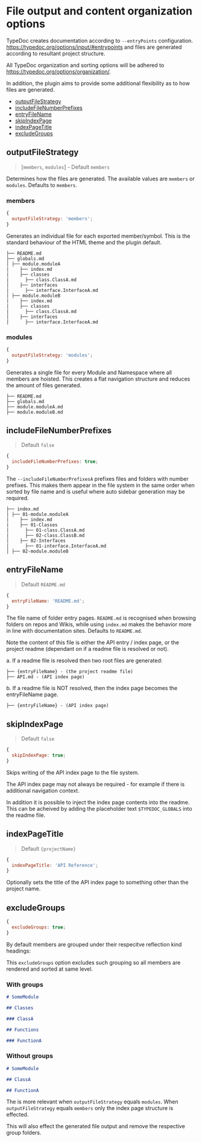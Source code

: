 # File output and content organization options

TypeDoc creates documentation according to `--entryPoints` configuration. https://typedoc.org/options/input/#entrypoints and files are generated according to resultant project structure.

All TypeDoc organization and sorting options will be adhered to https://typedoc.org/options/organization/.

In addition, the plugin aims to provide some additional flexibility as to how files are generated.

- [outputFileStrategy](#outputfilestrategy)
- [includeFileNumberPrefixes](#includefilenumberprefixes)
- [entryFileName](#entryfilename)
- [skipIndexPage](#skipindexpage)
- [indexPageTitle](#indexpagetitle)
- [excludeGroups](#excludegroups)

## outputFileStrategy

> [`members`, `modules`] - Default `members`

Determines how the files are generated. The available values are `members` or `modules`. Defaults to `members`.

### members

```js
{
  outputFileStrategy: 'members';
}
```

Generates an individual file for each exported member/symbol. This is the standard behaviour of the HTML theme and the plugin default.

```
├── README.md
├── globals.md
│ ├── module.moduleA
|    ├── index.md
|    ├── classes
|      ├── class.ClassA.md
│    ├── interfaces
|      ├── interface.InterfaceA.md
│ ├── module.moduleB
|    ├── index.md
|    ├── classes
|      ├── class.ClassA.md
│    ├── interfaces
|      ├── interface.InterfaceA.md
```

### modules

```js
{
  outputFileStrategy: 'modules';
}
```

Generates a single file for every Module and Namespace where all members are hoisted. This creates a flat navigation structure and reduces the amount of files generated.

```
├── README.md
├── globals.md
├── module.moduleA.md
├── module.moduleB.md
```

## includeFileNumberPrefixes

> Default `false`

```js
{
  includeFileNumberPrefixes: true;
}
```

The `--includeFileNumberPrefixesA` prefixes files and folders with number prefixes. This makes them appear in the file system in the same order when sorted by file name and is useful where auto sidebar generation may be required.

```
├── index.md
│ ├── 01-module.moduleA
|    ├── index.md
|    ├── 01-Classes
|      ├── 01-class.ClassA.md
|      ├── 02-class.ClassB.md
│    ├── 02-Interfaces
|      ├── 01-interface.InterfaceA.md
│ ├── 02-module.moduleB
```

## entryFileName

> Default `README.md`

```js
{
  entryFileName: 'README.md';
}
```

The file name of folder entry pages. `README.md` is recognised when browsing folders on repos and Wikis, while using `index.md` makes the behavior more in line with documentation sites. Defaults to `README.md`.

Note the content of this file is either the API entry / index page, or the project readme (dependant on if a readme file is resolved or not).

a. If a readme file is resolved then two root files are generated:

```
├── {entryFileName} - (the project readme file)
├── API.md - (API index page)
```

b. If a readme file is NOT resolved, then the index page becomes the entryFileName page.

```
├── {entryFileName} - (API index page)
```

## skipIndexPage

> Default `false`

```js
{
  skipIndexPage: true;
}
```

Skips writing of the API index page to the file system.

The API index page may not always be required - for example if there is additional navigation context.

In addition it is possible to inject the index page contents into the readme. This can be acheived by adding the placeholder text `$TYPEDOC_GLOBALS` into the readme file.

## indexPageTitle

> Default `{projectName}`

```js
{
  indexPageTitle: 'API Reference';
}
```

Optionally sets the title of the API index page to something other than the project name.

## excludeGroups

```js
{
  excludeGroups: true;
}
```

By default members are grouped under their respecitve reflection kind headings:

This `excludeGroups` option excludes such grouping so all members are rendered and sorted at same level.

### With groups

```markdown
# SomeModule

## Classes

### ClassA

## Functions

### FunctionA
```

### Without groups

```markdown
# SomeModule

## ClassA

## FunctionA
```

The is more relevant when `outputFileStrategy` equals `modules`. When `outputFileStrategy` equals `members` only the index page structure is effected.

This will also effect the generated file output and remove the respective group folders.
